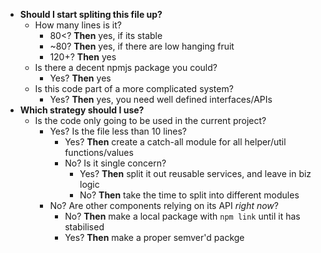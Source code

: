 
* **Should I start spliting this file up?**
    * How many lines is it?
        *  80<? **Then** yes, if its stable
        *  ~80? **Then** yes, if there are low hanging fruit
        * 120+? **Then** yes
    * Is there a decent npmjs package you could?
        * Yes? **Then** yes
    * Is this code part of a more complicated system?
        * Yes? **Then** yes, you need well defined interfaces/APIs
* **Which strategy should I use?**
    * Is the code only going to be used in the current project?
        * Yes? Is the file less than 10 lines?
            * Yes? **Then** create a catch-all module for all helper/util functions/values
            * No? Is it single concern?
                * Yes? **Then** split it out reusable services, and leave in biz logic
                * No? **Then** take the time to split into different modules
        * No? Are other components relying on its API _right now_?
            * No? **Then** make a local package with `npm link` until it has stabilised
            * Yes? **Then** make a proper semver'd packge
